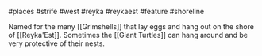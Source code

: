 #places #strife #west #reyka #reykaest #feature #shoreline

Named for the many [[Grimshells]] that lay eggs and hang out on the shore of [[Reyka'Est]]. Sometimes the [[Giant Turtles]] can hang around and be very protective of their nests.